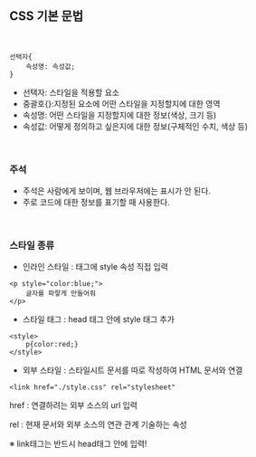 ## CSS 기본 문법

<br>

```
선택자{
	속성명: 속성값;
}
```

- 선택자: 스타일을 적용할 요소
- 중괄호{}:지정된 요소에 어떤 스타일을 지정할지에 대한 영역
- 속성명: 어떤 스타일을 지정할지에 대한 정보(색상, 크기 등) 
- 속성값: 어떻게 정의하고 싶은지에 대한 정보(구체적인 수치, 색상 등)

<br>

### 주석

- 주석은 사람에게 보이며, 웹 브라우저에는 표시가 안 된다.
- 주로 코드에 대한 정보를 표기할 때 사용한다.

<br>

### 스타일 종류

- 인라인 스타일 : 태그에 style 속성 직접 입력

```
<p style="color:blue;">
	글자를 파랗게 만들어줘
</p>
```

- 스타일 태그 : head 태그 안에 style 태그 추가

```
<style>
	p{color:red;}
</style>
```

- 외부 스타일 : 스타일시트 문서를 따로 작성하여 HTML 문서와 연결

```
<link href="./style.css" rel="stylesheet"
```

href : 연결하려는 외부 소스의 url 입력

rel : 현재 문서와 외부 소스의 연관 관계 기술하는 속성

※ link태그는 반드시 head태그 안에 입력!